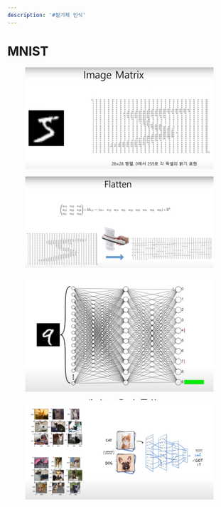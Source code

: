 ```yaml
---
description: '#필기체 인식'
---
```


# MNIST



<figure><img src="../../../../../.gitbook/assets/image (5) (1) (1).png" alt=""><figcaption></figcaption></figure>

<figure><img src="../../../../../.gitbook/assets/image (6) (1).png" alt=""><figcaption></figcaption></figure>

<figure><img src="../../../../../.gitbook/assets/image (4) (1) (1) (1) (1).png" alt=""><figcaption></figcaption></figure>

<figure><img src="../../../../../.gitbook/assets/image (8).png" alt=""><figcaption></figcaption></figure>
